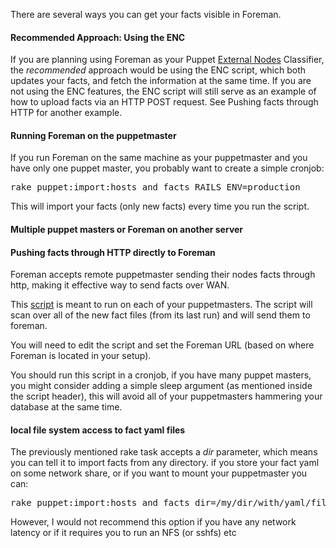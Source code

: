 There are several ways you can get your facts visible in Foreman.

#### Recommended Approach: Using the ENC

If you are planning using Foreman as your Puppet [External Nodes](#) Classifier, the *recommended* approach would be using the ENC script, which both updates your facts, and fetch the information at the same time. If you are not using the ENC features, the ENC script will still serve as an example of how to upload facts via an HTTP POST request. See Pushing facts through HTTP for another example.

#### Running Foreman on the puppetmaster

If you run Foreman on the same machine as your puppetmaster and you have only one puppet master, you probably want to create a simple cronjob:
<pre>
rake puppet:import:hosts_and_facts RAILS_ENV=production
</pre>

This will import your facts (only new facts) every time you run the script.

#### Multiple puppet masters or Foreman on another server

#### Pushing facts through HTTP directly to Foreman

Foreman accepts remote puppetmaster sending their nodes facts through http, making it effective way to send facts over WAN.

This [script](https://github.com/theforeman/puppet-foreman/blob/283619064fbde0275235535b19c53da249357035/files/push_facts.rb) is meant to run on each of your puppetmasters. The script will scan over all of the new fact files (from its last run) and will send them to foreman.

You will need to edit the script and set the Foreman URL (based on where Foreman is located in your setup).

You should run this script in a cronjob, if you have many puppet masters, you might consider adding a simple sleep argument (as mentioned inside the script header), this will avoid all of your puppetmasters hammering your database at the same time.

#### local file system access to fact yaml files

The previously mentioned  rake task accepts a _dir_ parameter, which means you can tell it to import facts from any directory.
if you store your fact yaml on some network share, or if you want to mount your puppetmaster you can:
<pre>
rake puppet:import:hosts_and_facts dir=/my/dir/with/yaml/files RAILS_ENV=production
</pre>

However, I would not recommend this option if you have any network latency or if it requires you to run an NFS (or sshfs) etc
